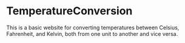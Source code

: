 # TemperatureConversion

This is a basic website for converting temperatures between Celsius, Fahrenheit, and Kelvin, both from one unit to another and vice versa.

